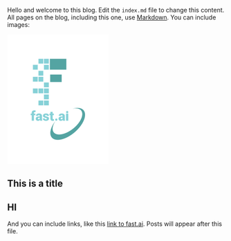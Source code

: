 Hello and welcome to this blog. Edit the `index.md` file to change this content. All pages on the blog, including this one, use [Markdown](https://guides.github.com/features/mastering-markdown/). You can include images:

![Image of fast.ai logo](images/logo.png)

## This is a title
## HI 

And you can include links, like this [link to fast.ai](https://www.fast.ai). Posts will appear after this file. 
